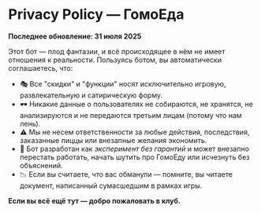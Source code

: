 
# Privacy Policy — ГомоЕда

**Последнее обновление: 31 июля 2025**

Этот бот — плод фантазии, и всё происходящее в нём не имеет отношения к реальности. Пользуясь ботом, вы автоматически соглашаетесь, что:

- 🎭 Все "скидки" и "функции" носят исключительно игровую, развлекательную и сатирическую форму.
- 🕶️ Никакие данные о пользователях не собираются, не хранятся, не анализируются и не передаются третьим лицам (потому что нам лень).
- ⚠️ Мы не несем ответственности за любые действия, последствия, заказанные пиццы или внезапные желания экономить.
- 🧠 Бот разработан как *эксперимент без гарантий* и может внезапно перестать работать, начать шутить про ГомоЕду или исчезнуть без объяснений.
- 📉 Если вы считаете, что вас обманули — помните, вы читаете документ, написанный сумасшедшим в рамках игры.

**Если вы всё ещё тут — добро пожаловать в клуб.**
